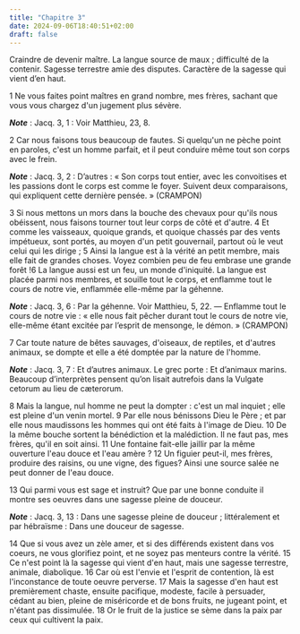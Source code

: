 ```yaml
---
title: "Chapitre 3"
date: 2024-09-06T18:40:51+02:00
draft: false
---
```



Craindre de devenir maître.
La langue source de maux ; difficulté de la contenir.
Sagesse terrestre amie des disputes.
Caractère de la sagesse qui vient d’en haut.


1 Ne vous faites point maîtres en grand nombre, mes frères, sachant que vous vous chargez d'un jugement plus sévère.

***Note*** :  Jacq. 3, 1 : Voir Matthieu, 23, 8.

2 Car nous faisons tous beaucoup de fautes. Si quelqu'un ne pèche point en paroles, c'est un homme parfait, et il peut conduire même tout son corps avec le frein.

***Note*** :  Jacq. 3, 2 : D’autres : « Son corps tout entier, avec les convoitises et les passions dont le corps est comme le foyer. Suivent deux comparaisons, qui expliquent cette dernière pensée. » (CRAMPON)

3 Si nous mettons un mors dans la bouche des chevaux pour qu'ils nous obéissent, nous faisons tourner tout leur corps de côté et d'autre. 4 Et comme les vaisseaux, quoique grands, et quoique chassés par des vents impétueux, sont portés, au moyen d'un petit gouvernail, partout où le veut celui qui les dirige ; 5 Ainsi la langue est à la vérité an petit membre, mais elle fait de grandes choses. Voyez combien peu de feu embrase une grande forêt !6 La langue aussi est un feu, un monde d'iniquité. La langue est placée parmi nos membres, et souille tout le corps, et enflamme tout le cours de notre vie, enflammée elle-même par la géhenne.

***Note*** :  Jacq. 3, 6 : Par la géhenne. Voir Matthieu, 5, 22. ― Enflamme tout le cours de notre vie : « elle nous fait pêcher durant tout le cours de notre vie, elle-même étant excitée par l’esprit de mensonge, le démon. » (CRAMPON)

7 Car toute nature de bêtes sauvages, d'oiseaux, de reptiles, et d'autres animaux, se dompte et elle a été domptée par la nature de l'homme.

***Note*** :  Jacq. 3, 7 : Et d’autres animaux. Le grec porte : Et d’animaux marins. Beaucoup d’interprètes pensent qu’on lisait autrefois dans la Vulgate cetorum au lieu de cæterorum.

8 Mais la langue, nul homme ne peut la dompter : c'est un mal inquiet ; elle est pleine d'un venin mortel. 9 Par elle nous bénissons Dieu le Père ; et par elle nous maudissons les hommes qui ont été faits à l'image de Dieu. 10 De la même bouche sortent la bénédiction et la malédiction. Il ne faut pas, mes frères, qu'il en soit ainsi. 11 Une fontaine fait-elle jaillir par la même ouverture l'eau douce et l'eau amère ? 12 Un figuier peut-il, mes frères, produire des raisins, ou une vigne, des figues? Ainsi une source salée ne peut donner de l'eau douce.


13 Qui parmi vous est sage et instruit? Que par une bonne conduite il montre ses oeuvres dans une sagesse pleine de douceur.

***Note*** :  Jacq. 3, 13 : Dans une sagesse pleine de douceur ; littéralement et par hébraïsme : Dans une douceur de sagesse.

14 Que si vous avez un zèle amer, et si des différends existent dans vos coeurs, ne vous glorifiez point, et ne soyez pas menteurs contre la vérité. 15 Ce n'est point là la sagesse qui vient d'en haut, mais une sagesse terrestre, animale, diabolique. 16 Car où est l'envie et l'esprit de contention, là est l'inconstance de toute oeuvre perverse. 17 Mais la sagesse d'en haut est premièrement chaste, ensuite pacifique, modeste, facile à persuader, cédant au bien, pleine de miséricorde et de bons fruits, ne jugeant point, et n'étant pas dissimulée. 18 Or le fruit de la justice se sème dans la paix par ceux qui cultivent la paix.


